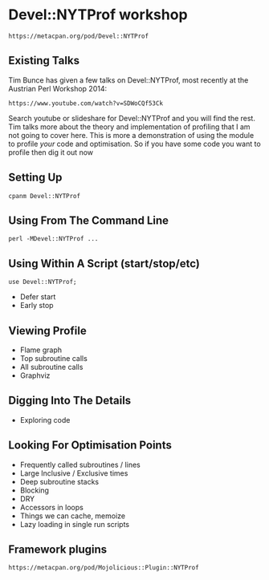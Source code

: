 # Devel::NYTProf workshop

	https://metacpan.org/pod/Devel::NYTProf

## Existing Talks

Tim Bunce has given a few talks on Devel::NYTProf, most recently at the
Austrian Perl Workshop 2014:

	https://www.youtube.com/watch?v=SDWoCQf53Ck

Search youtube or slideshare for Devel::NYTProf and you will find the
rest. Tim talks more about the theory and implementation of profiling
that I am not going to cover here. This is more a demonstration of using
the module to profile *your* code and optimisation. So if you have some
code you want to profile then dig it out now

## Setting Up

	cpanm Devel::NYTProf

## Using From The Command Line

	perl -MDevel::NYTProf ...

## Using Within A Script (start/stop/etc)

	use Devel::NYTProf;

 * Defer start
 * Early stop

## Viewing Profile

 * Flame graph
 * Top subroutine calls
 * All subroutine calls
 * Graphviz

## Digging Into The Details

 * Exploring code

## Looking For Optimisation Points

 * Frequently called subroutines / lines
 * Large Inclusive / Exclusive times
 * Deep subroutine stacks
 * Blocking
 * DRY
 * Accessors in loops
 * Things we can cache, memoize
 * Lazy loading in single run scripts

## Framework plugins

	https://metacpan.org/pod/Mojolicious::Plugin::NYTProf

